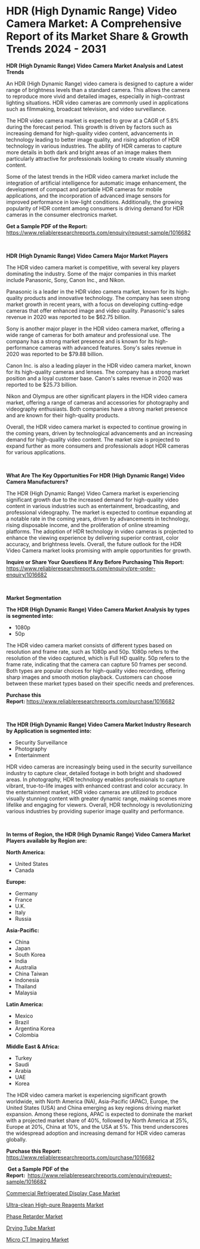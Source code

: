 <p><h1>HDR (High Dynamic Range) Video Camera Market: A Comprehensive Report of its Market Share & Growth Trends 2024 - 2031</h1></p><p><strong>HDR (High Dynamic Range) Video Camera Market Analysis and Latest Trends</strong></p>
<p><p>An HDR (High Dynamic Range) video camera is designed to capture a wider range of brightness levels than a standard camera. This allows the camera to reproduce more vivid and detailed images, especially in high-contrast lighting situations. HDR video cameras are commonly used in applications such as filmmaking, broadcast television, and video surveillance.</p><p>The HDR video camera market is expected to grow at a CAGR of 5.8% during the forecast period. This growth is driven by factors such as increasing demand for high-quality video content, advancements in technology leading to better image quality, and rising adoption of HDR technology in various industries. The ability of HDR cameras to capture more details in both dark and bright areas of an image makes them particularly attractive for professionals looking to create visually stunning content.</p><p>Some of the latest trends in the HDR video camera market include the integration of artificial intelligence for automatic image enhancement, the development of compact and portable HDR cameras for mobile applications, and the incorporation of advanced image sensors for improved performance in low-light conditions. Additionally, the growing popularity of HDR content among consumers is driving demand for HDR cameras in the consumer electronics market.</p></p>
<p><strong>Get a Sample PDF of the Report:&nbsp;</strong> <a href="https://www.reliableresearchreports.com/enquiry/request-sample/1016682">https://www.reliableresearchreports.com/enquiry/request-sample/1016682</a></p>
<p>&nbsp;</p>
<p><strong>HDR (High Dynamic Range) Video Camera Major Market Players</strong></p>
<p><p>The HDR video camera market is competitive, with several key players dominating the industry. Some of the major companies in this market include Panasonic, Sony, Canon Inc., and Nikon.</p><p>Panasonic is a leader in the HDR video camera market, known for its high-quality products and innovative technology. The company has seen strong market growth in recent years, with a focus on developing cutting-edge cameras that offer enhanced image and video quality. Panasonic's sales revenue in 2020 was reported to be $62.75 billion.</p><p>Sony is another major player in the HDR video camera market, offering a wide range of cameras for both amateur and professional use. The company has a strong market presence and is known for its high-performance cameras with advanced features. Sony's sales revenue in 2020 was reported to be $79.88 billion.</p><p>Canon Inc. is also a leading player in the HDR video camera market, known for its high-quality cameras and lenses. The company has a strong market position and a loyal customer base. Canon's sales revenue in 2020 was reported to be $25.73 billion.</p><p>Nikon and Olympus are other significant players in the HDR video camera market, offering a range of cameras and accessories for photography and videography enthusiasts. Both companies have a strong market presence and are known for their high-quality products.</p><p>Overall, the HDR video camera market is expected to continue growing in the coming years, driven by technological advancements and an increasing demand for high-quality video content. The market size is projected to expand further as more consumers and professionals adopt HDR cameras for various applications.</p></p>
<p>&nbsp;</p>
<p><strong>What Are The Key Opportunities For HDR (High Dynamic Range) Video Camera Manufacturers?</strong></p>
<p><p>The HDR (High Dynamic Range) Video Camera market is experiencing significant growth due to the increased demand for high-quality video content in various industries such as entertainment, broadcasting, and professional videography. The market is expected to continue expanding at a notable rate in the coming years, driven by advancements in technology, rising disposable income, and the proliferation of online streaming platforms. The adoption of HDR technology in video cameras is projected to enhance the viewing experience by delivering superior contrast, color accuracy, and brightness levels. Overall, the future outlook for the HDR Video Camera market looks promising with ample opportunities for growth.</p></p>
<p><strong>Inquire or Share Your Questions If Any Before Purchasing This Report:</strong> <a href="https://www.reliableresearchreports.com/enquiry/pre-order-enquiry/1016682">https://www.reliableresearchreports.com/enquiry/pre-order-enquiry/1016682</a></p>
<p>&nbsp;</p>
<p><strong>Market Segmentation</strong></p>
<p><strong>The HDR (High Dynamic Range) Video Camera Market Analysis by types is segmented into:</strong></p>
<p><ul><li>1080p</li><li>50p</li></ul></p>
<p><p>The HDR video camera market consists of different types based on resolution and frame rate, such as 1080p and 50p. 1080p refers to the resolution of the video captured, which is Full HD quality. 50p refers to the frame rate, indicating that the camera can capture 50 frames per second. Both types are popular choices for high-quality video recording, offering sharp images and smooth motion playback. Customers can choose between these market types based on their specific needs and preferences.</p></p>
<p><strong>Purchase this Report:&nbsp;</strong><a href="https://www.reliableresearchreports.com/purchase/1016682">https://www.reliableresearchreports.com/purchase/1016682</a></p>
<p>&nbsp;</p>
<p><strong>The HDR (High Dynamic Range) Video Camera Market Industry Research by Application is segmented into:</strong></p>
<p><ul><li>Security Surveillance</li><li>Photography</li><li>Entertainment</li></ul></p>
<p><p>HDR video cameras are increasingly being used in the security surveillance industry to capture clear, detailed footage in both bright and shadowed areas. In photography, HDR technology enables professionals to capture vibrant, true-to-life images with enhanced contrast and color accuracy. In the entertainment market, HDR video cameras are utilized to produce visually stunning content with greater dynamic range, making scenes more lifelike and engaging for viewers. Overall, HDR technology is revolutionizing various industries by providing superior image quality and performance.</p></p>
<p>&nbsp;</p>
<p><strong>In terms of Region, the HDR (High Dynamic Range) Video Camera Market Players available by Region are:</strong></p>
<p>
    <p> <strong> North America: </strong>
        <ul>
            <li>United States</li>
            <li>Canada</li>
        </ul>
        </p> 
    <p> <strong> Europe: </strong>
        <ul>
            <li>Germany</li>
            <li>France</li>
            <li>U.K.</li>
            <li>Italy</li>
            <li>Russia</li>
        </ul>
        </p> 
    <p> <strong> Asia-Pacific: </strong>
        <ul>
            <li>China</li>
            <li>Japan</li>
            <li>South Korea</li>
            <li>India</li>
            <li>Australia</li>
            <li>China Taiwan</li>
            <li>Indonesia</li>
            <li>Thailand</li>
            <li>Malaysia</li>
        </ul>
        </p> 
    <p> <strong> Latin America: </strong>
        <ul>
            <li>Mexico</li>
            <li>Brazil</li>
            <li>Argentina Korea</li>
            <li>Colombia</li>
        </ul>
        </p> 
    <p> <strong> Middle East & Africa: </strong>
        <ul>
            <li>Turkey</li>
            <li>Saudi</li>
            <li>Arabia</li>
            <li>UAE</li>
            <li>Korea</li>
        </ul>
    </p>
    </p>
<p><p>The HDR video camera market is experiencing significant growth worldwide, with North America (NA), Asia-Pacific (APAC), Europe, the United States (USA) and China emerging as key regions driving market expansion. Among these regions, APAC is expected to dominate the market with a projected market share of 40%, followed by North America at 25%, Europe at 20%, China at 10%, and the USA at 5%. This trend underscores the widespread adoption and increasing demand for HDR video cameras globally.</p></p>
<p><strong>Purchase this Report: </strong><a href="https://www.reliableresearchreports.com/purchase/1016682">https://www.reliableresearchreports.com/purchase/1016682</a></p>
<p>&nbsp;<strong>Get a Sample PDF of the Report:&nbsp;&nbsp;</strong><a href="https://www.reliableresearchreports.com/enquiry/request-sample/1016682">https://www.reliableresearchreports.com/enquiry/request-sample/1016682</a></p>
<p><strong></strong></p>
<p><p><a href="https://medium.com/@alicehanson1974/commercial-refrigerated-display-case-market-size-market-outlook-and-market-forecast-2024-to-2031-137298f1ab9b">Commercial Refrigerated Display Case Market</a></p><p><a href="https://issuu.com/reportprime-2/docs/ultra-clean-high-pure-reagents-market-size-2030.pp">Ultra-clean High-pure Reagents Market</a></p><p><a href="https://issuu.com/reportprime-2/docs/phase-retarder-market-size-2030.pptx">Phase Retarder Market</a></p><p><a href="https://medium.com/@sophiegrant777/drying-tube-market-the-key-to-successful-business-strategy-forecast-till-2031-b1b5bf4b482b">Drying Tube Market</a></p><p><a href="https://medium.com/@alicehanson1974/micro-ct-imaging-market-trends-and-market-analysis-forecasted-for-period-2024-2031-1fefc56c0e94">Micro CT Imaging Market</a></p></p>